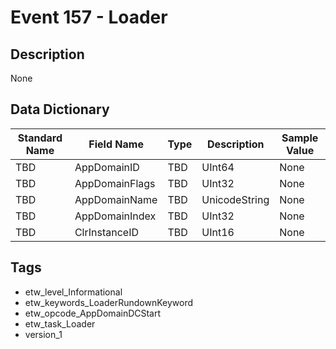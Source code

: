 # Event 157 - Loader

## Description
None

## Data Dictionary
|Standard Name|Field Name|Type|Description|Sample Value|
|---|---|---|---|---|
|TBD|AppDomainID|TBD|UInt64|None|None|
|TBD|AppDomainFlags|TBD|UInt32|None|None|
|TBD|AppDomainName|TBD|UnicodeString|None|None|
|TBD|AppDomainIndex|TBD|UInt32|None|None|
|TBD|ClrInstanceID|TBD|UInt16|None|None|

## Tags
* etw_level_Informational
* etw_keywords_LoaderRundownKeyword
* etw_opcode_AppDomainDCStart
* etw_task_Loader
* version_1